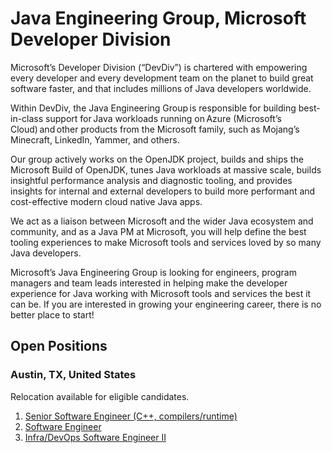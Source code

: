 # Java Engineering Group, Microsoft Developer Division

Microsoft’s Developer Division (“DevDiv”) is chartered with empowering every developer and every development team on the planet to build great software faster, 
and that includes millions of Java developers worldwide. 

Within DevDiv, the Java Engineering Group is responsible for building best-in-class support for Java workloads running on Azure (Microsoft’s Cloud) and other 
products from the Microsoft family, such as Mojang’s Minecraft, LinkedIn, Yammer, and others. 

Our group actively works on the OpenJDK project, builds and ships the Microsoft Build of OpenJDK, tunes Java workloads at massive scale, builds insightful
performance analysis and diagnostic tooling, and provides insights for internal and external developers to build more performant and cost-effective modern
cloud native Java apps. 

We act as a liaison between Microsoft and the wider Java ecosystem and community, and as a Java PM at Microsoft, you will help define the best tooling 
experiences to make Microsoft tools and services loved by so many Java developers. 

Microsoft’s Java Engineering Group is looking for engineers, program managers and team leads interested in helping make the developer experience for Java
working with Microsoft tools and services the best it can be. If you are interested in growing your engineering career, there is no better place to start! 

## Open Positions

### Austin, TX, United States

Relocation available for eligible candidates.

1. [Senior Software Engineer (C++, compilers/runtime)][job1]
1. [Software Engineer][job2]
1. [Infra/DevOps Software Engineer II][job3]

[job1]: https://careers.microsoft.com/us/en/job/1120018/Senior-Software-Engineer
[job2]: https://careers.microsoft.com/us/en/job/1173754/Software-Engineer
[job3]: https://careers.microsoft.com/us/en/job/1162981/Software-Engineer-II



